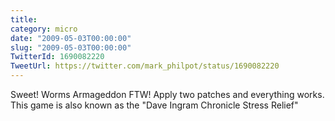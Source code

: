 ```yaml
---
title: 
category: micro
date: "2009-05-03T00:00:00"
slug: "2009-05-03T00:00:00"
TwitterId: 1690082220
TweetUrl: https://twitter.com/mark_philpot/status/1690082220
---
```


Sweet! Worms Armageddon FTW! Apply two patches and everything works. This game
is also known as the "Dave Ingram Chronicle Stress Relief"
